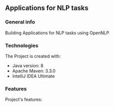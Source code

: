 ## Applications for NLP tasks

### General info
Building Applications for NLP tasks using OpenNLP
	
### Technologies
The Project is created with:
* Java version: 8
* Apache Maven: 3.3.0
* IntelliJ IDEA Ultimate

### Features
Project's features:
